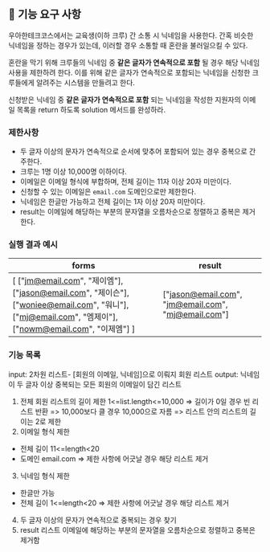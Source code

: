 ## 🚀 기능 요구 사항

우아한테크코스에서는 교육생(이하 크루) 간 소통 시 닉네임을 사용한다. 간혹 비슷한 닉네임을 정하는 경우가 있는데, 이러할 경우 소통할 때 혼란을 불러일으킬 수 있다.

혼란을 막기 위해 크루들의 닉네임 중 **같은 글자가 연속적으로 포함** 될 경우 해당 닉네임 사용을 제한하려 한다. 이를 위해 같은 글자가 연속적으로 포함되는 닉네임을 신청한 크루들에게 알려주는 시스템을 만들려고 한다.


신청받은 닉네임 중 **같은 글자가 연속적으로 포함** 되는 닉네임을 작성한 지원자의 이메일 목록을 return 하도록 solution 메서드를 완성하라.

### 제한사항

- 두 글자 이상의 문자가 연속적으로 순서에 맞추어 포함되어 있는 경우 중복으로 간주한다.
- 크루는 1명 이상 10,000명 이하이다.
- 이메일은 이메일 형식에 부합하며, 전체 길이는 11자 이상 20자 미만이다.
- 신청할 수 있는 이메일은 `email.com` 도메인으로만 제한한다.
- 닉네임은 한글만 가능하고 전체 길이는 1자 이상 20자 미만이다.
- result는 이메일에 해당하는 부분의 문자열을 오름차순으로 정렬하고 중복은 제거한다.

### 실행 결과 예시

| forms | result |
| --- | --- |
| [ ["jm@email.com", "제이엠"], ["jason@email.com", "제이슨"], ["woniee@email.com", "워니"], ["mj@email.com", "엠제이"], ["nowm@email.com", "이제엠"] ] | ["jason@email.com", "jm@email.com", "mj@email.com"] |

### 기능 목록
input: 2차원 리스트- [회원의 이메일, 닉네임]으로 이뤄지 회원 리스트
output: 닉네임이 두 글자 이상 중복되는 모든 회원의 이메일이 담긴 리스트

1. 전체 회원 리스트의 길이 제한 1<=list.length<=10,000
=> 길이가 0일 경우 빈 리스트 반환
=> 10,000보다 클 경우 10,000으로 자름
=> 리스트 안의 리스트의 길이는 2로 제한
2. 이메일 형식 제한
- 전체 길이 11<=length<20
- 도메인 email.com
=> 제한 사항에 어긋날 경우 해당 리스트 제거
3. 닉네임 형식 제한
- 한글만 가능
- 전체 길이 1<=length<20
=> 제한 사항에 어긋날 경우 해당 리스트 제거
4. 두 글자 이상의 문자가 연속적으로 중복되는 경우 찾기
5. result 리스트 이메일에 해당하는 부분의 문자열을 오름차순으로 정렬하고 중복은 제거함 
